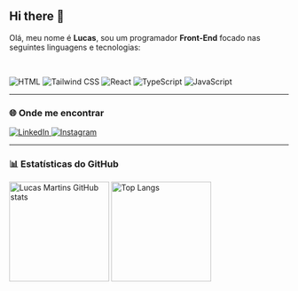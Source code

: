 ## Hi there 👋

Olá, meu nome é **Lucas**, sou um programador **Front-End** focado nas seguintes linguagens e tecnologias:

<br/>

<p align="left">
  <img src="https://img.shields.io/badge/HTML-239120?style=for-the-badge&logo=html5&logoColor=white" alt="HTML" />
  <img src="https://img.shields.io/badge/Tailwind_CSS-38B2AC?style=for-the-badge&logo=tailwind-css&logoColor=white" alt="Tailwind CSS" />
  <img src="https://img.shields.io/badge/React-20232A?style=for-the-badge&logo=react&logoColor=61DAFB" alt="React" />
  <img src="https://img.shields.io/badge/TypeScript-007ACC?style=for-the-badge&logo=typescript&logoColor=white" alt="TypeScript" />
  <img src="https://img.shields.io/badge/JavaScript-F7DF1E?style=for-the-badge&logo=javascript&logoColor=black" alt="JavaScript" />
</p>

---

### 🌐 Onde me encontrar

<p align="left">
  <a href="https://www.linkedin.com/in/lucas-martins-81b962380/" target="_blank">
    <img src="https://img.shields.io/badge/LinkedIn-0A66C2?style=for-the-badge&logo=linkedin&logoColor=white" alt="LinkedIn" />
  </a>
  <a href="https://www.instagram.com/llucasmvf/" target="_blank">
    <img src="https://img.shields.io/badge/Instagram-E4405F?style=for-the-badge&logo=instagram&logoColor=white" alt="Instagram" />
  </a>
</p>

---

### 📊 Estatísticas do GitHub

<p align="left">
  <img height="180em" src="https://github-readme-stats.vercel.app/api?username=LucasMartinsVF&show_icons=true&theme=react&count_private=true" alt="Lucas Martins GitHub stats"/>
  <img height="180em" src="https://github-readme-stats.vercel.app/api/top-langs/?username=LucasMartinsVF&layout=compact&theme=react" alt="Top Langs"/>
</p>
